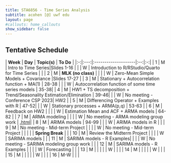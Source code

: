 ```yaml
---
title: STA6856 - Time Series Analysis 
subtitle: acohen [@] uwf edu
layout: page
#callouts: home_callouts
show_sidebar: false
---
```



## Tentative Schedule

| **Week** | **Day** | **Topic(s)** | **To Do** |
|:-:|:---:|:--------------------|:--:|:-:|
| 1    | M     | Intro to Time Series|Slides 1-16 |
|      | W     | Introduction to R/RStudio/Quarto for Time Series | |
| 2    | M     | **MLK (no class)** | |
|      | W     | Zero-Mean Simple Models + Covariance |Slides 17-27 |
| 3    | M     | Stationary + Autocorrelation function + MA(1) | 28-38 | 
|      | W     | Autocorrelation function of some time series models  | 35-38| 
| 4    | M     | HW1 + TS decomposition + Trend/Seasonality Estimation/Elimination | 39-46|
|      | W     | No meeting - Conference CSP 2023| HW2 | 
| 5    | M     | Differencing Operator + Examples with R | 47-52| 
|      | W     | Stationary processes + ARMA(p,q) | 53-63 | 
| 6    | M     | Feedback on HW2  | |
|      | W    |  Estimation Mean and ACF + ARMA models | 64-82 | 
| 7    | M    | ARMA modeling | |
|      | W    | No meeting - ARMA modeling group work | [.html](rcodes/PracticeARMAModeling.html)|
| 8    | M    | ARIMA models | 94-99  |
|      | W    | ARIMA models in R |  |
| 9    | M    | No meeting - Mid-term Project | |
|      | W    | No meeting - Mid-term Project | |
|      |     | **Spring Break** | |
| 10   | M    | Review the Midterm Project | |
|      | W    | SARIMA models | |
| 11   | M    | SARIMA models - R Examples| |
|      | W    | No meeting - SARIMA modeling group work   | |
| 12   | M    | SARIMA models - R Examples | |
|      | W    | Forecasting | |
| 13   | M    |   | |
|      | W    |   | |
| 14   | M    |   | |
|      | W    |  | |
| 15   | M    |  | |
|      | W    |  | |
| 16   | M-W  |  | | 
